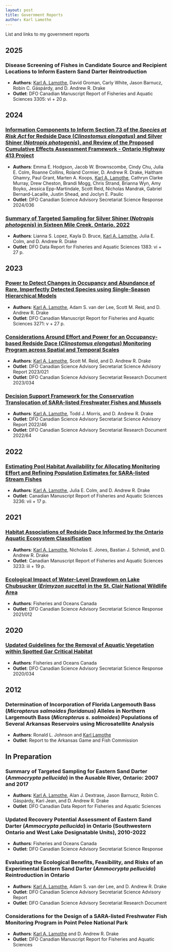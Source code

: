 ```yaml
---
layout: post
title: Government Reports
author: Karl Lamothe
---
```

List and links to my government reports

## 2025
### Disease Screening of Fishes in Candidate Source and Recipient Locations to Inform Eastern Sand Darter Reintroduction
  - **Authors**: <ins>Karl A. Lamothe</ins>, David Groman, Carly White, Jason Barnucz, Robin C. Gáspárdy, and D. Andrew R. Drake
  - **Outlet**: DFO Canadian Manuscript Report of Fisheries and Aquatic Sciences 3305: vi + 20 p.

## 2024
### [Information Components to Inform Section 73 of the *Species at Risk Act* for Redside Dace (*Clinostomus elongatus*) and Silver Shiner (*Notropis photogenis*), and Review of the Proposed Cumulative Effects Assessment Framework - Ontario Highway 413 Project](https://waves-vagues.dfo-mpo.gc.ca/library-bibliotheque/41272900.pdf)
  - **Authors**: Emma E. Hodgson, Jacob W. Brownscombe, Cindy Chu,  Julia E. Colm, Roanne Collins, Roland Cormier, D. Andrew R. Drake, Haitham Ghamry, Paul Grant, Marten A. Koops, <ins>Karl A. Lamothe</ins>, Cathryn Clarke Murray, Drew Cheston, Brandi Mogg, Chris Strand, Brianna Wyn, Amy Boyko, Jessica Epp-Martindale, Scott Reid, Nicholas Mandrak, Gabriel Bernard-Lacaille, Justin Shead, and Joclyn E. Paulic
  - **Outlet**: DFO Canadian Science Advisory Secretariat Science Response 2024/036

### [Summary of Targeted Sampling for Silver Shiner (_Notropis photogenis_) in Sixteen Mile Creek, Ontario, 2022](https://waves-vagues.dfo-mpo.gc.ca/library-bibliotheque/41222337.pdf)
  - **Authors**: Lianna S. Lopez, Kayla D. Bruce, <ins>Karl A. Lamothe</ins>, Julia E. Colm, and D. Andrew R. Drake
  - **Outlet**: DFO Data Report for Fisheries and Aquatic Sciences 1383: vi + 27 p.

## 2023
### [Power to Detect Changes in Occupancy and Abundance of Rare, Imperfectly Detected Species using Single-Season Hierarchical Models](https://waves-vagues.dfo-mpo.gc.ca/library-bibliotheque/41213518.pdf)
  - **Authors**: <ins>Karl A. Lamothe</ins>, Adam S. van der Lee, Scott M. Reid, and D. Andrew R. Drake
  - **Outlet**: DFO Canadian Manuscript Report for Fisheries and Aquatic Sciences 3271: v + 27 p.

### [Considerations Around Effort and Power for an Occupancy-based Redside Dace (_Clinostomus elongatus_) Monitoring Program across Spatial and Temporal Scales](https://www.dfo-mpo.gc.ca/csas-sccs/Publications/ResDocs-DocRech/2023/2023_034-eng.pdf)
  - **Authors**: <ins>Karl A. Lamothe</ins>, Scott M. Reid, and D. Andrew R. Drake
  - **Outlet**: DFO Canadian Science Advisory Secretariat Science Advisory Report 2023/021
  - **Outlet**: DFO Canadian Science Advisory Secretariat Research Document 2023/034

### [Decision Support Framework for the Conservation Translocation of SARA-listed Freshwater Fishes and Mussels](https://www.dfo-mpo.gc.ca/csas-sccs/Publications/ResDocs-DocRech/2022/2022_064-eng.pdf)
  - **Authors**: <ins>Karl A. Lamothe</ins>, Todd J. Morris, and D. Andrew R. Drake
  - **Outlet**: DFO Canadian Science Advisory Secretariat Science Advisory Report 2022/46
  - **Outlet**: DFO Canadian Science Advisory Secretariat Research Document 2022/64

## 2022
### [Estimating Pool Habitat Availability for Allocating Monitoring Effort and Refining Population Estimates for SARA-listed Stream Fishes](https://publications.gc.ca/collections/collection_2022/mpo-dfo/Fs97-4-3236-eng.pdf)
  - **Authors**: <ins>Karl A. Lamothe</ins>, Julia E. Colm, and D. Andrew R. Drake
  - **Outlet**: Canadian Manuscript Report of Fisheries and Aquatic Sciences 3236: vii + 17 p.

## 2021
### [Habitat Associations of Redside Dace Informed by the Ontario Aquatic Ecosystem Classification](https://publications.gc.ca/collections/collection_2021/mpo-dfo/Fs97-4-3233-eng.pdf)
  - **Authors**: <ins>Karl A. Lamothe</ins>, Nicholas E. Jones, Bastian J. Schmidt, and D. Andrew R. Drake
  - **Outlet**: Canadian Manuscript Report of Fisheries and Aquatic Sciences 3233: iii + 19 p.

### [Ecological Impact of Water-Level Drawdown on Lake Chubsucker (_Erimyzon sucetta_) in the St. Clair National Wildlife Area](https://publications.gc.ca/collections/collection_2021/mpo-dfo/fs70-7/Fs70-7-2021-012-eng.pdf)
  - **Authors**: Fisheries and Oceans Canada
  - **Outlet**: DFO Canadian Science Advisory Secretariat Science Response 2021/012

## 2020
### [Updated Guidelines for the Removal of Aquatic Vegetation within Spotted Gar Critical Habitat](https://waves-vagues.dfo-mpo.gc.ca/Library/40926564.pdf)
  - **Authors**: Fisheries and Oceans Canada
  - **Outlet**: DFO Canadian Science Advisory Secretariat Science Response 2020/034

## 2012
### Determination of Incorporation of Florida Largemouth Bass (_Micropterus salmoides floridanus_) Alleles in Northern Largemouth Bass (_Micropterus s. salmoides_) Populations of Several Arkansas Reservoirs using Microsatellite Analysis
  - **Authors**: Ronald L. Johnson and <ins>Karl Lamothe</ins>
  - **Outlet**: Report to the Arkansas Game and Fish Commission

## In Preparation
### Summary of Targeted Sampling for Eastern Sand Darter (_Ammocrypta pellucida_) in the Ausable River, Ontario: 2007 and 2017
  - **Authors**: <ins>Karl A. Lamothe</ins>, Alan J. Dextrase, Jason Barnucz, Robin C. Gáspárdy, Kari Jean, and D. Andrew R. Drake
  - **Outlet**: DFO Canadian Data Report for Fisheries and Aquatic Sciences

### Updated Recovery Potential Assessment of Eastern Sand Darter (_Ammocrypta pellucida_) in Ontario (Southwestern Ontario and West Lake Designatable Units), 2010-2022
  - **Authors**: Fisheries and Oceans Canada
  - **Outlet**: DFO Canadian Science Advisory Secretariat Science Response

### Evaluating the Ecological Benefits, Feasibility, and Risks of an Experimental Eastern Sand Darter (_Ammocrypta pellucida_) Reintroduction in Ontario
  - **Authors**: <ins>Karl A. Lamothe</ins>, Adam S. van der Lee, and D. Andrew R. Drake
  - **Outlet**: DFO Canadian Science Advisory Secretariat Science Advisory Report
  - **Outlet**: DFO Canadian Science Advisory Secretariat Research Document

### Considerations for the Design of a SARA-listed Freshwater Fish Monitoring Program in Point Pelee National Park
  - **Authors**: <ins>Karl A. Lamothe</ins> and D. Andrew R. Drake
  - **Outlet**: DFO Canadian Manuscript Report for Fisheries and Aquatic Sciences
